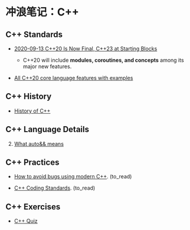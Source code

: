 # 冲浪笔记：C++

## C++ Standards

- [2020-09-13 C++20 Is Now Final, C++23 at Starting Blocks][s1]
  - C++20 will include **modules, coroutines, and concepts** among its major new features.

- [All C++20 core language features with examples][s2]

  [s1]: https://www.infoq.com/news/2020/09/cpp-20-final/
  [s2]: https://oleksandrkvl.github.io/2021/04/02/cpp-20-overview.html

## C++ History

- [History of C++][h1]

  [h1]: https://en.cppreference.com/w/cpp/language/history

## C++ Language Details

2. [What auto&& means][auto&&]

  [auto&&]: https://www.fluentcpp.com/2021/04/02/what-auto-means/

## C++ Practices

- [How to avoid bugs using modern C++][pr1]. (to_read)
- [C++ Coding Standards][pr2]. (to_read)

  [pr1]: http://www.cplusplus.com/articles/y807M4Gy/
  [pr2]: https://isocpp.org/wiki/faq/coding-standards

## C++ Exercises

- [C++ Quiz][e1]

  [e1]: https://cppquiz.org/quiz/question/231

